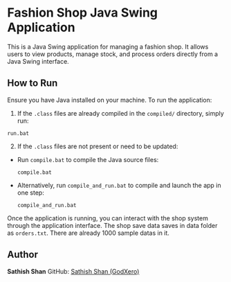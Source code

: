 # Fashion Shop Java Swing Application

This is a Java Swing application for managing a fashion shop. It allows users to view products, manage stock, and process orders directly from a Java Swing interface.

## How to Run

Ensure you have Java installed on your machine. To run the application:

1. If the `.class` files are already compiled in the `compiled/` directory, simply run:

```
run.bat
```

2. If the `.class` files are not present or need to be updated:
- Run `compile.bat` to compile the Java source files:
  ```
  compile.bat
  ```
- Alternatively, run `compile_and_run.bat` to compile and launch the app in one step:
  ```
  compile_and_run.bat
  ```

Once the application is running, you can interact with the shop system through the application interface.
The shop save data saves in data folder as `orders.txt`. There are already 1000 sample datas in it.

## Author

**Sathish Shan**
GitHub: [Sathish Shan (GodXero)](https://github.com/GodXero33/JavaSwingPrograms/tree/main/FashionShop)
